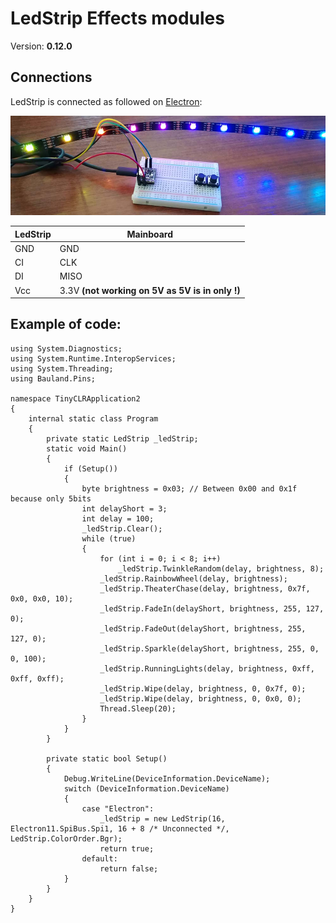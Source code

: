 # LedStrip Effects modules
Version: __0.12.0__

## Connections ##
LedStrip is connected as followed on [Electron](http://www.ingenuitymicro.com/products/electron/):

![Schematic](LedStripEffects-Electron.jpg)

LedStrip | Mainboard
-------- | ----------
GND | GND
CI | CLK
DI | MISO
Vcc | 3.3V __(not working on 5V as 5V is in only !)__


## Example of code:
```CSharp
using System.Diagnostics;
using System.Runtime.InteropServices;
using System.Threading;
using Bauland.Pins;

namespace TinyCLRApplication2
{
    internal static class Program
    {
        private static LedStrip _ledStrip;
        static void Main()
        {
            if (Setup())
            {
                byte brightness = 0x03; // Between 0x00 and 0x1f because only 5bits
                int delayShort = 3;
                int delay = 100;
                _ledStrip.Clear();
                while (true)
                {
                    for (int i = 0; i < 8; i++)
                        _ledStrip.TwinkleRandom(delay, brightness, 8);
                    _ledStrip.RainbowWheel(delay, brightness);
                    _ledStrip.TheaterChase(delay, brightness, 0x7f, 0x0, 0x0, 10);
                    _ledStrip.FadeIn(delayShort, brightness, 255, 127, 0);
                    _ledStrip.FadeOut(delayShort, brightness, 255, 127, 0);
                    _ledStrip.Sparkle(delayShort, brightness, 255, 0, 0, 100);
                    _ledStrip.RunningLights(delay, brightness, 0xff, 0xff, 0xff);
                    _ledStrip.Wipe(delay, brightness, 0, 0x7f, 0);
                    _ledStrip.Wipe(delay, brightness, 0, 0x0, 0);
                    Thread.Sleep(20);
                }
            }
        }

        private static bool Setup()
        {
            Debug.WriteLine(DeviceInformation.DeviceName);
            switch (DeviceInformation.DeviceName)
            {
                case "Electron":
                    _ledStrip = new LedStrip(16, Electron11.SpiBus.Spi1, 16 + 8 /* Unconnected */, LedStrip.ColorOrder.Bgr);
                    return true;
                default:
                    return false;
            }
        }
    }
}
```
